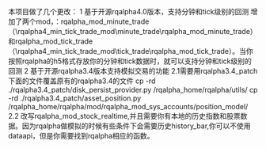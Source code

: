 本项目做了几个更改：
1 基于开源rqalpha4.0版本，支持分钟和tick级别的回测
	增加了两个mod，：rqalpha_mod_minute_trade（\rqalpha4_min_tick_trade_mod\minute_trade\rqalpha_mod_minute_trade）和rqalpha_mod_tick_trade（\rqalpha4_min_tick_trade_mod\tick_trade\rqalpha_mod_tick_trade）。当你按照rqalpha的h5格式存放你的分钟和tick数据时，就可以支持分钟和tick级别的回测
2 基于开源rqalpha3.4版本支持模拟交易的功能
	2.1需要用rqalpha3.4_patch下面的文件覆盖原有的rqalpha3.4的文件
cp -rd ./rqalpha3.4_patch/disk_persist_provider.py /rqalpha_home/rqalpha/utils/
cp -rd ./rqalpha3.4_patch/asset_position.py /rqalpha_home/rqalpha/mod/rqalpha_mod_sys_accounts/position_model/
    2.2 改写rqalpha_mod_stock_realtime,并且需要你有本地的历史指数和股票数据。因为rqalpha做模拟的时候有些条件下会需要历史history_bar,你可以不使用dataapi，但是你需要找到rqalpha相应的函数。

